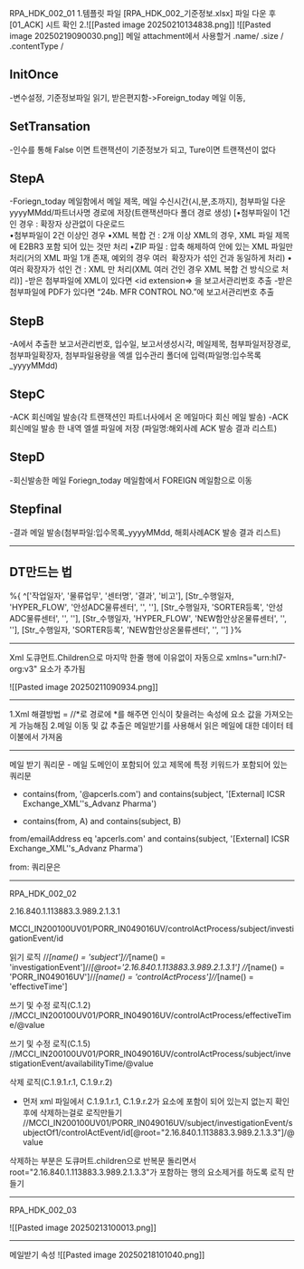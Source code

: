 RPA_HDK_002_01
1.템플릿 파일 [RPA_HDK_002_기준정보.xlsx] 파일 다운 후 [01_ACK] 시트 확인
2.![[Pasted image 20250210134838.png]]
![[Pasted image 20250219090030.png]]
메일 attachment에서 사용할거 .name/ .size / .contentType /
## InitOnce
-변수설정, 기준정보파일 읽기, 받은편지함->Foreign_today 메일 이동, 

## SetTransation
-인수를 통해 False 이면 트랜잭션이 기준정보가 되고, Ture이면 트랜잭션이 없다

## StepA
-Foriegn_today 메일함에서 메일 제목, 메일 수신시간(시,분,초까지),  첨부파일 다운 yyyyMMdd/파트너사명 경로에 저장(트랜잭션마다 폴더 경로 생성)
[•첨부파일이 1건인 경우 : 확장자 상관없이 다운로드  
•첨부파일이 2건 이상인 경우
•XML 복합 건 : 2개 이상 XML의 경우, XML 파일 제목에 E2BR3 포함 되어 있는 것만 처리
•ZIP 파일 : 압축 해제하여 안에 있는 XML 파일만 처리(거의 XML 파일 1개 존재, 예외의 경우 여러  확장자가 섞인 건과 동일하게 처리)
•여러 확장자가 섞인 건 : XML 만 처리(XML 여러 건인 경우 XML 복합 건 방식으로 처리)]
-받은 첨부파일에 XML이 있다면 <id extension=> 을 보고서관리번호 추출
-받은 첨부파일에 PDF가 있다면 “24b. MFR CONTROL NO.”에 보고서관리번호 추출

## StepB
-A에서 추출한 보고서관리번호, 입수일, 보고서생성시각, 메일제목, 첨부파일저장경로, 첨부파일확장자, 첨부파일용량을 엑셀 입수관리 폴더에 입력(파일명:입수목록_yyyyMMdd)

## StepC
-ACK 회신메일 발송(각 트랜잭션인 파트너사에서 온 메일마다 회신 메일 발송)
-ACK 회신메일 발송 한 내역 엘셀 파일에 저장 (파일명:해외사례 ACK 발송 결과 리스트)

## StepD
-회신발송한 메일 Foriegn_today 메일함에서 FOREIGN 메일함으로 이동

## Stepfinal
-결과 메일 발송(첨부파일:입수목록_yyyyMMdd, 해회사례ACK 발송 결과 리스트)


---
## DT만드는 법

%{ ^['작업일자', '물류업무', '센터명', '결과', '비고'], [Str_수행일자, 'HYPER_FLOW', '안성ADC물류센터', '', ''], [Str_수행일자, 'SORTER등록', '안성ADC물류센터', '', ''], [Str_수행일자, 'HYPER_FLOW', 'NEW함안상온물류센터', '', ''], [Str_수행일자, 'SORTER등록', 'NEW함안상온물류센터', '', ''] }%


---

Xml 도큐먼트.Children으로 마지막 한줄 행에 이유없이 자동으로 xmlns="urn:hl7-org:v3" 요소가 추가됨

![[Pasted image 20250211090934.png]]

---
1.Xml 해결방법 = //*로 경로에  *를 해주면 인식이 찾을려는 속성에 요소 값을 가져오는게 가능해짐
2.메일 이동 및 값 추출은 메일받기를 사용해서 읽은 메일에 대한 데이터 테이불에서 가져옴

---


메일 받기 쿼리문 - 메일 도메인이 포함되어 있고 제목에 특정 키워드가 포함되어 있는 쿼리문 
- contains(from, '@apcerls.com') and contains(subject, '[External] ICSR Exchange_XML''s_Advanz Pharma')

 - contains(from, A) and contains(subject, B)


from/emailAddress eq 'apcerls.com' and contains(subject, '[External] ICSR Exchange_XML''s_Advanz Pharma')

from: 쿼리문은



---

RPA_HDK_002_02

2.16.840.1.113883.3.989.2.1.3.1


MCCI_IN200100UV01/PORR_IN049016UV/controlActProcess/subject/investigationEvent/id

읽기 로직
//*[name() = 'subject']//*[name() = 'investigationEvent']//*[@root='2.16.840.1.113883.3.989.2.1.3.1']
//*[name() = 'PORR_IN049016UV']//*[name() = 'controlActProcess']//*[name() = 'effectiveTime']

쓰기 및 수정 로직(C.1.2)
//MCCI_IN200100UV01/PORR_IN049016UV/controlActProcess/effectiveTime/@value

쓰기 및 수정 로직(C.1.5)
//MCCI_IN200100UV01/PORR_IN049016UV/controlActProcess/subject/investigationEvent/availabilityTime/@value

삭제 로직(C.1.9.1.r.1, C.1.9.r.2)
- 먼저 xml 파일에서 C.1.9.1.r.1, C.1.9.r.2가 요소에 포함이 되어 있는지 없는지 확인 후에 삭제하는걸로 로직만들기
//MCCI_IN200100UV01/PORR_IN049016UV/subject/investigationEvent/subjectOf1/controlActEvent/id[@root="2.16.840.1.113883.3.989.2.1.3.3"]/@value

삭제하는 부분은 도큐머트.children으로 반복문 돌리면서 root="2.16.840.1.113883.3.989.2.1.3.3"가 포함하는 행의 요소제거를 하도록 로직 만들기

---




RPA_HDK_002_03



![[Pasted image 20250213100013.png]]


---

메일받기 속성
![[Pasted image 20250218101040.png]]